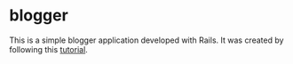 # blogger #

This is a simple blogger application developed with Rails.
It was created by following this [tutorial](http://tutorials.jumpstartlab.com/projects/blogger.html).

